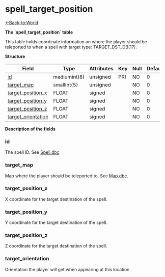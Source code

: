 # spell\_target\_position

[<-Back-to:World](database-world.md)

**The \`spell\_target\_position\` table**

This table holds coordinate information on where the player should be teleported to when a spell with target type: TARGET\_DST\_DB(17).

**Structure**

| Field                   | Type         | Attributes | Key | Null | Default | Extra | Comment    |
|-------------------------|--------------|------------|-----|------|---------|-------|------------|
| [id][1]                 | mediumint(8) | unsigned   | PRI | NO   | 0       |       | Identifier |
| [target_map][2]         | smallint(5)  | unsigned   |     | NO   | 0       |       |            |
| [target_position_x][3]  | FLOAT        | signed     |     | NO   | 0       |       |            |
| [target_position_y][4]  | FLOAT        | signed     |     | NO   | 0       |       |            |
| [target_position_z][5]  | FLOAT        | signed     |     | NO   | 0       |       |            |
| [target_orientation][6] | FLOAT        | signed     |     | NO   | 0       |       |            |

[1]: #id
[2]: #target_map
[3]: #target_position_x
[4]: #target_position_y
[5]: #target_position_z
[6]: #target_orientation

**Description of the fields**

### id

The spell ID. See [Spell.dbc](Spell)

### target\_map

Map where the player should be teleported to. See [Map.dbc](Map).

### target\_position\_x

X coordinate for the target destination of the spell.

### target\_position\_y

Y coordinate for the target destination of the spell.

### target\_position\_z

Z coordinate for the target destination of the spell.

### target\_orientation

Orientation the player will get when appearing at this location
